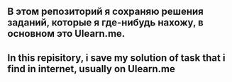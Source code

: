 ## В этом репозиторий я сохраняю решения заданий, которые я где-нибудь нахожу, в основном это Ulearn.me.
## In this repisitory, i save my solution of task that i find in internet, usually on Ulearn.me